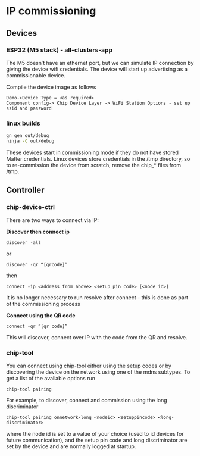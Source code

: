 # IP commissioning

## Devices

### ESP32 (M5 stack) - all-clusters-app

The M5 doesn’t have an ethernet port, but we can simulate IP connection by
giving the device wifi credentials. The device will start up advertising as a
commissionable device.

Compile the device image as follows

```
Demo->Device Type = <as required>
Component config-> Chip Device Layer -> WiFi Station Options - set up ssid and password
```

### linux builds

```bash
gn gen out/debug
ninja -C out/debug
```

These devices start in commissioning mode if they do not have stored Matter
credentials. Linux devices store credentials in the /tmp directory, so to
re-commission the device from scratch, remove the chip\_\* files from /tmp.

## Controller

### chip-device-ctrl

There are two ways to connect via IP:

**Discover then connect ip**

```
discover -all
```

or

```
discover -qr “[qrcode]”
```

then

```
connect -ip <address from above> <setup pin code> [<node id>]
```

It is no longer necessary to run resolve after connect - this is done as part of
the commissioning process

**Connect using the QR code**

```
connect -qr “[qr code]”
```

This will discover, connect over IP with the code from the QR and resolve.

### chip-tool

You can connect using chip-tool either using the setup codes or by discovering
the device on the network using one of the mdns subtypes. To get a list of the
available options run

```
chip-tool pairing
```

For example, to discover, connect and commission using the long discriminator

```
chip-tool pairing onnetwork-long <nodeid> <setuppincode> <long-discriminator>
```

where the node id is set to a value of your choice (used to id devices for
future communication), and the setup pin code and long discriminator are set by
the device and are normally logged at startup.
